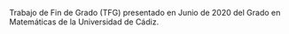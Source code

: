 Trabajo de Fin de Grado (TFG) presentado en Junio de 2020 del Grado en Matemáticas de la Universidad de Cádiz.
